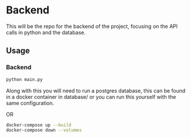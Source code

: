 # Backend

This will be the repo for the backend of the project, focusing on the API calls in python and the database.

## Usage

### Backend

```bash
python main.py
```
Along with this you will need to run a postgres database, this can be found
in a docker container in database/ or you can run this yourself with the 
same configuration.

OR 

```bash
docker-compose up --build
docker-compose down --volumes
```


